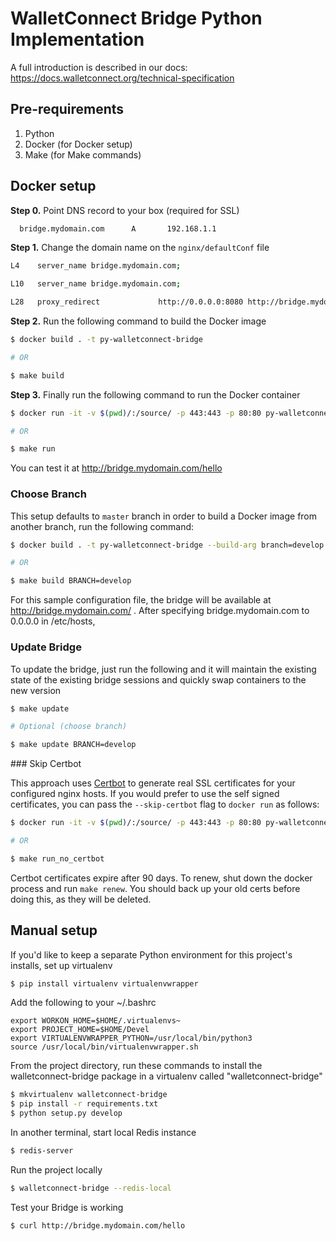 # WalletConnect Bridge Python Implementation

A full introduction is described in our docs: https://docs.walletconnect.org/technical-specification

## Pre-requirements

1. Python
2. Docker (for Docker setup)
3. Make (for Make commands)

## Docker setup

**Step 0.** Point DNS record to your box (required for SSL)

```bash
  bridge.mydomain.com	   A	   192.168.1.1
```

**Step 1.** Change the domain name on the `nginx/defaultConf` file

```bash
L4    server_name bridge.mydomain.com;

L10   server_name bridge.mydomain.com;

L28   proxy_redirect             http://0.0.0.0:8080 http://bridge.mydomain.com;
```

**Step 2.** Run the following command to build the Docker image

```bash
$ docker build . -t py-walletconnect-bridge

# OR

$ make build
```

**Step 3.** Finally run the following command to run the Docker container

```bash
$ docker run -it -v $(pwd)/:/source/ -p 443:443 -p 80:80 py-walletconnect-bridge

# OR

$ make run
```

You can test it at http://bridge.mydomain.com/hello

### Choose Branch

This setup defaults to `master` branch in order to build a Docker image from another branch, run the following command:

```bash
$ docker build . -t py-walletconnect-bridge --build-arg branch=develop

# OR

$ make build BRANCH=develop
```

For this sample configuration file, the bridge will be available at http://bridge.mydomain.com/ . After specifying bridge.mydomain.com to 0.0.0.0 in /etc/hosts,

### Update Bridge

To update the bridge, just run the following and it will maintain the existing state of the existing bridge sessions and quickly swap containers to the new version

```bash
$ make update

# Optional (choose branch)

$ make update BRANCH=develop
```

### Skip Certbot

This approach uses [Certbot](https://certbot.eff.org/) to generate real SSL certificates for your configured nginx hosts. If you would prefer to use the self signed certificates, you can pass the `--skip-certbot` flag to `docker run` as follows:

```bash
$ docker run -it -v $(pwd)/:/source/ -p 443:443 -p 80:80 py-walletconnect-bridge --skip-certbot

# OR

$ make run_no_certbot
```

Certbot certificates expire after 90 days. To renew, shut down the docker process and run `make renew`. You should back up your old certs before doing this, as they will be deleted.

## Manual setup

If you'd like to keep a separate Python environment for this project's installs, set up virtualenv

```bash
$ pip install virtualenv virtualenvwrapper
```

Add the following to your ~/.bashrc

```
export WORKON_HOME=$HOME/.virtualenvs~
export PROJECT_HOME=$HOME/Devel
export VIRTUALENVWRAPPER_PYTHON=/usr/local/bin/python3
source /usr/local/bin/virtualenvwrapper.sh
```

From the project directory, run these commands to install the walletconnect-bridge package in a virtualenv called "walletconnect-bridge"

```bash
$ mkvirtualenv walletconnect-bridge
$ pip install -r requirements.txt
$ python setup.py develop
```

In another terminal, start local Redis instance

```bash
$ redis-server
```

Run the project locally

```bash
$ walletconnect-bridge --redis-local
```

Test your Bridge is working

```bash
$ curl http://bridge.mydomain.com/hello
```
